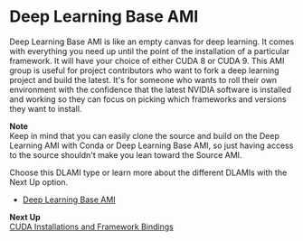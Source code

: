 # Deep Learning Base AMI<a name="overview-base"></a>

Deep Learning Base AMI is like an empty canvas for deep learning\. It comes with everything you need up until the point of the installation of a particular framework\. It will have your choice of either CUDA 8 or CUDA 9\. This AMI group is useful for project contributors who want to fork a deep learning project and build the latest\. It's for someone who wants to roll their own environment with the confidence that the latest NVIDIA software is installed and working so they can focus on picking which frameworks and versions they want to install\. 

**Note**  
Keep in mind that you can easily clone the source and build on the Deep Learning AMI with Conda or Deep Learning Base AMI, so just having access to the source shouldn't make you lean toward the Source AMI\. 

Choose this DLAMI type or learn more about the different DLAMIs with the Next Up option\.

+ [Deep Learning Base AMI](base.md)

**Next Up**  
[CUDA Installations and Framework Bindings](overview-cuda.md)